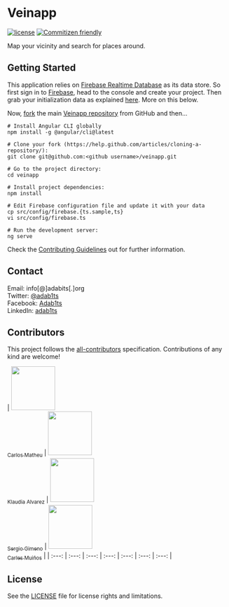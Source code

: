 # Veinapp

[![license](https://img.shields.io/github/license/mashape/apistatus.svg?style=flat-square)](https://choosealicense.com/licenses/mit/)
[![Commitizen friendly](https://img.shields.io/badge/commitizen-friendly-brightgreen.svg?style=flat-square)](http://commitizen.github.io/cz-cli/)

Map your vicinity and search for places around.


## Getting Started

This application relies on [Firebase Realtime Database](https://firebase.google.com/docs/database/) as its data store. So first sign in to [Firebase](https://firebase.google.com/), head to the console and create your project. Then grab your initialization data as explained [here](https://www.youtube.com/v/k1D0_wFlXgo?start=60&end=104&autoplay=1). More on this below.

Now, [fork](https://help.github.com/articles/fork-a-repo/) the main [Veinapp repository](https://github.com/adab1ts/veinapp.git) from GitHub and then...

```shell
# Install Angular CLI globally
npm install -g @angular/cli@latest

# Clone your fork (https://help.github.com/articles/cloning-a-repository/):
git clone git@github.com:<github username>/veinapp.git

# Go to the project directory:
cd veinapp

# Install project dependencies:
npm install

# Edit Firebase configuration file and update it with your data
cp src/config/firebase.{ts.sample,ts}
vi src/config/firebase.ts

# Run the development server:
ng serve
```

Check the [Contributing Guidelines](CONTRIBUTING.md) out for further information.


## Contact

Email:    info[@]adabits[.]org  
Twitter:  [@adab1ts](https://twitter.com/adab1ts)  
Facebook: [Adab1ts](https://www.facebook.com/Adab1ts)  
LinkedIn: [adab1ts](https://www.linkedin.com/company/adab1ts)  


## Contributors

This project follows the [all-contributors](https://github.com/kentcdodds/all-contributors) specification.
Contributions of any kind are welcome!

<!-- ALL-CONTRIBUTORS-LIST:START - Do not remove or modify this section -->
| [<img src="https://avatars.githubusercontent.com/u/5324001?v=3" width="100px;"/><br /><sub>Carlos Matheu</sub>](https://github.com/adab1ts/veinapp/commits?author=plastikaweb) | <img src="https://avatars.githubusercontent.com/u/6210292?v=3" width="100px;"/><br /><sub>Klaudia Alvarez</sub> | [<img src="https://avatars.githubusercontent.com/u/946661?v=3" width="100px;"/><br /><sub>Sergio Gimeno</sub>](https://github.com/adab1ts/veinapp/commits?author=sgimeno) | [<img src="https://avatars.githubusercontent.com/u/351530?v=3" width="100px;"/><br /><sub>Carles Muiños</sub>](https://github.com/adab1ts/veinapp/commits?author=zuzust) |
| :---: | :---: | :---: | :---: | :---: | :---: | :---: |
<!-- ALL-CONTRIBUTORS-LIST:END -->

## License

See the [LICENSE](LICENSE) file for license rights and limitations.